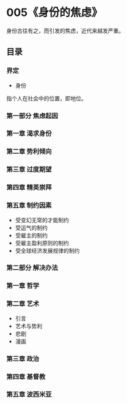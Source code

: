 # 005《身份的焦虑》

身份古往有之，而引发的焦虑，近代来越发严重。

## 目录

### 界定

- 身份

指个人在社会中的位置，即地位。

### 第一部分 焦虑起因

### 第一章 渴求身份

### 第二章 势利倾向

### 第三章 过度期望

### 第四章 精英崇拜

### 第五章 制约因素

- 受变幻无常的才能制约
- 受运气的制约
- 受雇主的制约
- 受雇主盈利原则的制约
- 受全球经济发展规律的制约

### 第二部分 解决办法

### 第一章 哲学

### 第二章 艺术

- 引言
- 艺术与势利
- 悲剧
- 漫画

### 第三章 政治

### 第四章 基督教

### 第五章 波西米亚
